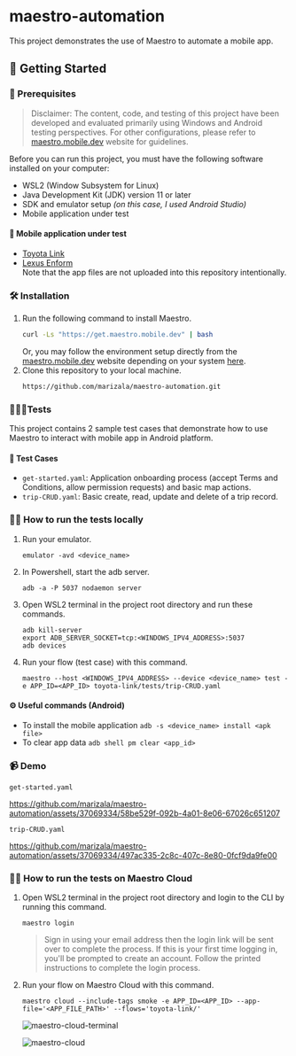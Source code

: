 # maestro-automation
This project demonstrates the use of Maestro to automate a mobile app.


## 🚀 Getting Started

### 🚧 Prerequisites

> Disclaimer: The content, code, and testing of this project have been developed and evaluated primarily using Windows and Android testing perspectives. For other configurations, please refer to [maestro.mobile.dev](https://maestro.mobile.dev/) website for guidelines.

Before you can run this project, you must have the following software installed on your computer:

- WSL2 (Window Subsystem for Linux)
- Java Development Kit (JDK) version 11 or later
- SDK and emulator setup _(on this case, I used Android Studio)_
- Mobile application under test

#### 🚨 Mobile application under test
* [Toyota Link](https://play.google.com/store/apps/details?id=au.com.toyota.EntuneToyota&hl=en) 
* [Lexus Enform](https://play.google.com/store/apps/details?id=au.com.intelematics.EntuneLexus&hl=en_AU) <br/>
  Note that the app files are not uploaded into this repository intentionally.

### 🛠️ Installation
1. Run the following command to install Maestro.
   ```sh
   curl -Ls "https://get.maestro.mobile.dev" | bash
   ```
   Or, you may follow the environment setup directly from the [maestro.mobile.dev](https://maestro.mobile.dev/) website depending on your system [here](https://maestro.mobile.dev/getting-started/installing-maestro). 
2. Clone this repository to your local machine. 
   ```sh
   https://github.com/marizala/maestro-automation.git
   ```

### 👨🏼‍🔬Tests
This project contains 2 sample test cases that demonstrate how to use Maestro to interact with mobile app in Android platform.


#### 🧪 Test Cases
* `get-started.yaml`: Application onboarding process (accept Terms and Conditions, allow permission requests) and basic map actions.
* `trip-CRUD.yaml`: Basic create, read, update and delete of a trip record.


### 🏃🏽 How to run the tests locally
1. Run your emulator. 
   ```
   emulator -avd <device_name>
   ```

2. In Powershell, start the adb server.
   ```
   adb -a -P 5037 nodaemon server
   ```

3. Open WSL2 terminal in the project root directory and run these commands.
   ```
   adb kill-server
   export ADB_SERVER_SOCKET=tcp:<WINDOWS_IPV4_ADDRESS>:5037
   adb devices
   ```
4. Run your flow (test case) with this command.
   ```
   maestro --host <WINDOWS_IPV4_ADDRESS> --device <device_name> test -e APP_ID=<APP_ID> toyota-link/tests/trip-CRUD.yaml
   ```


#### ⚙️ Useful commands (Android)

* To install the mobile application `adb -s <device_name> install <apk file>`
* To clear app data `adb shell pm clear <app_id>`
  
### 📹 Demo
`get-started.yaml`

https://github.com/marizala/maestro-automation/assets/37069334/58be529f-092b-4a01-8e06-67026c651207

`trip-CRUD.yaml`

https://github.com/marizala/maestro-automation/assets/37069334/497ac335-2c8c-407c-8e80-0fcf9da9fe00

### 🏃🏽 How to run the tests on Maestro Cloud
1. Open WSL2 terminal in the project root directory and login to the CLI by running this command.
   
   ```
   maestro login
   ```
   > Sign in using your email address then the login link will be sent over to complete the process. If this is your first time logging in, you'll be prompted to create an account. Follow the printed instructions to complete the login process.
2. Run your flow on Maestro Cloud with this command.
   ```
   maestro cloud --include-tags smoke -e APP_ID=<APP_ID> --app-file='<APP_FILE_PATH>' --flows='toyota-link/'

   ```
   ![maestro-cloud-terminal](https://github.com/marizala/maestro-automation/assets/37069334/5c862851-9cea-4c4a-ac5c-24e77c29bc70)

   ![maestro-cloud](https://github.com/marizala/maestro-automation/assets/37069334/2082d15d-294d-4c03-8e7b-9b1afbba6f3e)
